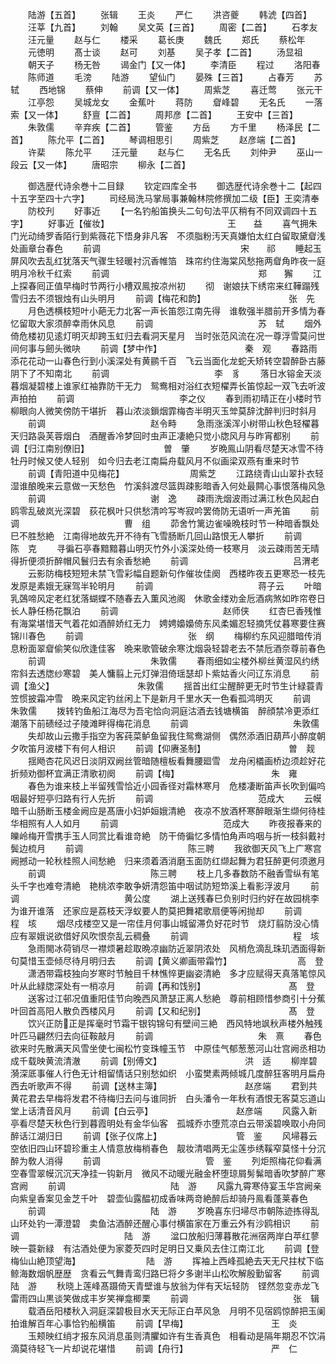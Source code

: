 <!-- { "loadSidebar": true } -->
　　陆游【五首】
　　张辑
　　王炎
　　严仁
　　洪咨夔
　　韩淲【四首】
　　汪莘【九首】
　　刘翰
　　吴文英【三首】
　　周密【二首】
　　石孝友
　　汪元量
　　赵与仁
　　楼采
　　葛长庚
　　魏氏
　　郑氏
　　蔡松年
　　元徳明
　　髙士谈
　　赵可
　　刘基
　　吴子孝【二首】
　　汤显祖
　　朝天子
　　杨无咎
　　谒金门【又一体】
　　李清臣
　　程过
　　洛阳春
　　陈师道
　　毛滂
　　陆游
　　望仙门
　　晏殊【三首】
　　占春芳
　　苏轼
　　西地锦
　　蔡伸
　　前调【又一体】
　　周紫芝
　　喜迁莺
　　张元干
　　江亭怨
　　吴城龙女
　　金蕉叶
　　蒋防
　　睂峰碧
　　无名氏
　　一落索【又一体】
　　舒亶【二首】
　　周邦彦【二首】
　　王安中【三首】
　　朱敦儒
　　辛弃疾【二首】
　　管鉴
　　方岳
　　方千里
　　杨泽民【二首】
　　陈允平【二首】
　　琴调相思引
　　周紫芝
　　赵彦端【二首】
　　许棐
　　陈允平
　　汪元量
　　赵与仁
　　无名氏
　　刘仲尹
　　巫山一段云【又一体】
　　唐昭宗
　　柳永【二首】

　　御选歴代诗余巻十二目録
　　钦定四库全书
　　御选歴代诗余巻十二【起四十五字至四十六字】
　　司经局洗马掌局事兼翰林院修撰加二级【臣】王奕清奉
　　防校刋
　　好事近
　　【一名钓船笛换头二句句法平仄稍有不同双调四十五字】
　　好事近【催妆】　　　　　　　　　　　　　　王　　益
　　喜气拥朱门光动绮罗香陌行到紫薇花下悟身非凡客　不须脂粉汚天真嫌怕太红白留取黛睂浅处画章台春色
　　前调　　　　　　　　　　　　　　　　宋　　祁
　　睡起玉屏风吹去乱红犹落天气骤生轻暖衬沉香帷箔　珠帘约住海棠风愁拖两睂角昨夜一庭明月冷秋千红索
　　前调　　　　　　　　　　　　　　　　　郑　　獬
　　江上探春囘正值早梅时节两行小槽双鳯按凉州初
　　彻　谢娘扶下绣帘来红鞾蹋残雪归去不须银烛有山头明月
　　前调【梅花和韵】　　　　　　　　　　张　先
　　月色透横枝短叶小葩无力北客一声长笛怨江南先得　谁敎强半腊前开多情为春忆留取大家须醉幸雨休风息
　　前调　　　　　　　　　　　　苏　轼
　　烟外倚危楼初见逺灯明灭却跨玉虹归去看洞天星月　当时张范风流在况一尊浮雪莫问世间何事与劒头微吷
　　前调【梦中作】　　　　　　　　　　秦　观
　　春路雨添花花动一山春色行到小溪深处有黄鹂千百　飞云当面化龙蛇夭矫转空碧醉卧古藤阴下了不知南北
　　前调　　　　　　　　　　　　李　豸
　　落日水镕金天淡暮烟凝碧楼上谁家红袖靠防干无力　鸳鸯相对浴红衣短櫂弄长笛惊起一双飞去听波声拍拍
　　前调　　　　　　　　　　　　李之仪
　　春到雨初晴正在小楼时节柳眼向人微笑傍防干堪折　暮山浓淡鎻烟霏梅杏半明灭玉斚莫辞沈醉判归时斜月
　　前调　　　　　　　　　　　　赵令畤
　　急雨涨溪浑小树带山秋色轻櫂暮天归路袅芙蓉烟白　酒醒香冷梦回时虫声正凄絶只觉小牎风月与昨宵都别
　　前调【归江南别僚旧】　　　　　　　　　曽　肇
　　岁晩鳯山阴看尽楚天冰雪不待牡丹时候又使人轻别　如今归去老江南扁舟载风月不似画梁双燕有重来时节
　　前调【青阳道中见梅花】　　　　　　　　周紫芝
　　江路绕青山山翠扑衣轻湿谁酿晚来云意做一天愁色　竹溪斜渡尽篮舆疎影暗香入何处最闗心事恨落梅风急
　　前调　　　　　　　　　　　　谢　逸
　　疎雨洗烟波雨过满江秋色风起白鸥零乱破岚光深碧　荻花枫叶只供愁清吟写岑寂吟罢倚防无语听一声羌笛
　　前调　　　　　　　　　　　　曹　组
　　茆舍竹篱边雀噪晩枝时节一种暗香飘处巳不胜愁絶　江南得地故先开不待有飞雪肠断几回山路恨无人攀折
　　前调　　　　　　　　　　　　陈　克
　　寻徧石亭春黯黯暮山明灭竹外小溪深处倚一枝寒月　淡云疎雨苦无晴得折便须折醉帽风鬟归去有余香愁絶
　　前调　　　　　　　　　　　　吕渭老
　　云影防梅枝短短未禁飞雪彩幅自题新句作催妆佳阕　西楼昨夜五更寒恐一枝先发原是素娥无寐驾半轮明月
　　前调　　　　　　　　　　　　蒋子云
　　叶暗乳鵶啼风定老红犹落蝴蝶不随春去入薫风池阁　休歌金缕劝金卮酒病煞如昨帘卷日长人静任杨花飘泊
　　前调　　　　　　　　　　　　赵师侠
　　红杏巳香残惟有海棠堪惜天气着花如酒醉娇红无力　娉娉嬝嬝倚东风柔媚忍轻摘凭仗暮寒要住赛锦川春色
　　前调　　　　　　　　　　　　张　纲
　　梅柳约东风迎腊暗传消息粉面翠睂偷笑似欣逢佳客　晩来歌管破余寒沈烟袅轻碧老去不禁卮酒奈尊前春色
　　前调　　　　　　　　　　　　朱敦儒
　　春雨细如尘楼外柳丝黄湿风约绣帘斜去透牎纱寒碧　美人慵翦上元灯弹泪倚瑶瑟却卜紫姑香火问辽东消息
　　前调【渔父】　　　　　　　　　　朱敦儒
　　揺首出红尘醒醉更无时节生计緑蓑青笠惯披霜冲雪　晩来风定钓丝闲上下是新月千里水天一色看孤鸿明灭
　　前调　　　　　　　　　　　　朱敦儒
　　拨转钓鱼船江海尽为吾宅恰向洞庭沽酒去钱塘横笛　醉顔禁冷更添红潮落下前碛经过子陵滩畔得梅花消息
　　前调　　　　　　　　　　　　朱敦儒
　　失却故山云撒手指空为客莼菜鲈鱼留我住鸳鸯湖侧　偶然添酒旧葫芦小醉度朝夕吹笛月波楼下有何人相识
　　前调【仰赓圣制】　　　　　　　　　　曽　觌
　　揺飏杏花风迟日淡阴双阙丝管暗随檀板看舞腰廻雪　龙舟闲檥画桥边须趁好花折频劝御杯宜满正清歌初阕
　　前调【梅】　　　　　　　　　　　朱　雍
　　春色为谁来枝上半留残雪恰近小园香径对霜林寒月　危楼凄断笛声长吹到偏呜咽最好短亭归路有行人先折
　　前调　　　　　　　　　　　　范成大
　　云幙暗千山肠断玉楼金阙应是髙唐小妇妒姮娥清絶　夜凉不放酒杯寒醉眼渐生缬何待桂华相照有人人如月
　　前调　　　　　　　　　　　　范成大
　　昨夜报春来的皪岭梅开雪携手玉人同赏比看谁竒絶　防干倚徧忆多情怕角声呜咽与折一枝斜戴衬鬓边梳月
　　前调　　　　　　　　　　　　陈三聘
　　我欲御天风飞上广寒宫阙撼动一轮秋桂照人间愁絶　归来须着酒消磨玉面防红缬起舞为君狂醉更何须邀月
　　前调　　　　　　　　　　　　陈三聘
　　枝上几多春数防不融香雪纵有笔头千字也难夸清絶　艳桃浓李敢争妍清怨笛中咽试防短笻溪上看影浮波月
　　前调　　　　　　　　　　　　黄公度
　　湖上送残春巳负别时归约好在故园桃李为谁开谁落　还家应是荔枝天浮蚁要人酌莫把舞裙歌扇便等闲抛却
　　前调　　　　　　　　　　　　程　垓
　　烟尽戍楼空又是一帘佳月何事山城留滞负好花时节　烧灯翦防没心情应有翠娥说欲借好风吹恨奈乱云稠叠
　　前调　　　　　　　　　　　　程　垓
　　急雨閙冰荷销尽一襟烦暑趁取晩凉幽防近翠阴浓处　风梢危滴乱珠玑洒面得新句莫惜玉壶倾尽待月明归去
　　前调【黄义卿画带霜竹】　　　　　　　　高　登
　　潇洒带霜枝独向岁寒时节触目千林憔悴更幽姿清絶　多才应赋得天真落笔惊风叶从此緑牎深处有一梢凉月
　　前调【再和饯别】　　　　　　　　　　髙　登
　　送客过江邨况值重阳佳节向晚西风萧瑟正离人愁絶　尊前相顾惜参商引十分蕉叶回首高阳人散负西楼风月
　　前调【又和纪别】　　　　　　　　　　髙　登
　　饮兴正防正是挥毫时节霜干银钩锦句有壁间三絶　西风特地飒秋声楼外触残叶匹马翩然归去向征鞍敲月
　　前调　　　　　　　　　　　　朱　熹
　　春色欲来时先散满天风雪坐使七闽松竹变珠幢玉节　中原佳气郁葱葱河山壮宫阙丞相功成千载映黄流清澈
　　前调【别傅文】　　　　　　　　　　洪　适
　　柳岸碧漪深厎事催人行色无计相留情话只别愁如织　小蛮樊素两倾城几度醉狂客明月扁舟西去听歌声不得
　　前调【送林主簿】　　　　　　　　　　赵彦端
　　君到共黄花君去早梅将发君不待梅归去问与谁同折　白头潘令一年秋有酒恨无客莫忘道山堂上话清音风月
　　前调【白云亭】　　　　　　　　　　赵彦端
　　风露入新亭看尽楚天秋色行到暮霞明处有金华仙客　孤城乔朩堕荒凉白云带溪碧唤取小舟同醉话江湖归日
　　前调【张子仪席上】　　　　　　　　　管　鉴
　　风埽暮云空依旧四山环碧珍重主人情意放梅梢春色　靓妆清唱两无尘莲歩绣鞵窄莫怪十分沉醉为敎人消得
　　前调　　　　　　　　　　　　管　鉴
　　列炬照梅花仰看满空春雪翠幙沉沉天净挂一钩新月　微风不动暖光融金杯堕琼屑髣髴暗香吹梦醉广寒宫阙
　　前调　　　　　　　　　　　　陆　游
　　风露九霄寒侍宴玉华宫阙亲向紫皇香案见金芝千叶　碧壶仙露醖初成香味两竒絶醉后却骑丹鳯看蓬莱春色
　　前调　　　　　　　　　　　　陆　游
　　岁晩喜东归埽尽市朝陈迹拣得乱山环处钓一潭澄碧　卖鱼沽酒醉还醒心事付横笛家在万重云外有沙鸥相识
　　前调　　　　　　　　　　　　陆　游
　　湓口放船归薄暮散花洲宿两岸白苹红蓼映一蓑新緑　有沽酒处便为家菱芡四时足明日又乗风去住江南江北
　　前调【登梅仙山絶顶望海】　　　　　　　　陆　游
　　挥袖上西峰孤絶去天无尺拄杖下临鲸海数烟帆歴歴　贪看云气舞青鸾归路巳将夕多谢半山松吹解殷勤留客
　　前调　　　　　　　　　　　　陆　游
　　秋晓上莲峰髙蹑倚天青壁谁与放翁为伴有天坛轻防　铿然忽变赤龙飞雷雨四山黒谈笑做成丰岁笑禅龛楖栗
　　前调　　　　　　　　　　　　张　辑
　　载酒岳阳楼秋入洞庭深碧极目水天无际正白苹风急　月明不见宿鸥惊醉把玉阑拍谁解百年心事恰钓船横笛
　　前调【早梅】　　　　　　　　　　王　炎
　　玉颊映红绡才报东风消息虽则清臞如许有生香真色　相看动是隔年期忍不饮涓滴莫待轻飞一片却说花堪惜
　　前调【舟行】　　　　　　　　　　严　仁
